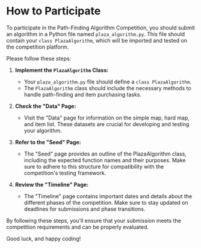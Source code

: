 # How to Participate

To participate in the Path-Finding Algorithm Competition, you should submit an algorithm in a Python file named `plaza_algorithm.py`. This file should contain your `class PlazaAlgorithm`, which will be imported and tested on the competition platform.

Please follow these steps:

1. **Implement the `PlazaAlgorithm` Class:**
   - Your `plaza_algorithm.py` file should define a `class PlazaAlgorithm`.
   - The `PlazaAlgorithm` class should include the necessary methods to handle path-finding and item purchasing tasks.

3. **Check the "Data" Page:**
    - Visit the "Data" page for information on the simple map, hard map, and item list. These datasets are crucial for developing and testing your algorithm.

4. **Refer to the "Seed" Page:**
    - The "Seed" page provides an outline of the PlazaAlgorithm class, including the expected function names and their purposes. Make sure to adhere to this structure for compatibility with the competition's testing framework.

5. **Review the "Timeline" Page:**
    - The "Timeline" page contains important dates and details about the different phases of the competition. Make sure to stay updated on deadlines for submissions and phase transitions.

By following these steps, you'll ensure that your submission meets the competition requirements and can be properly evaluated.

Good luck, and happy coding!

